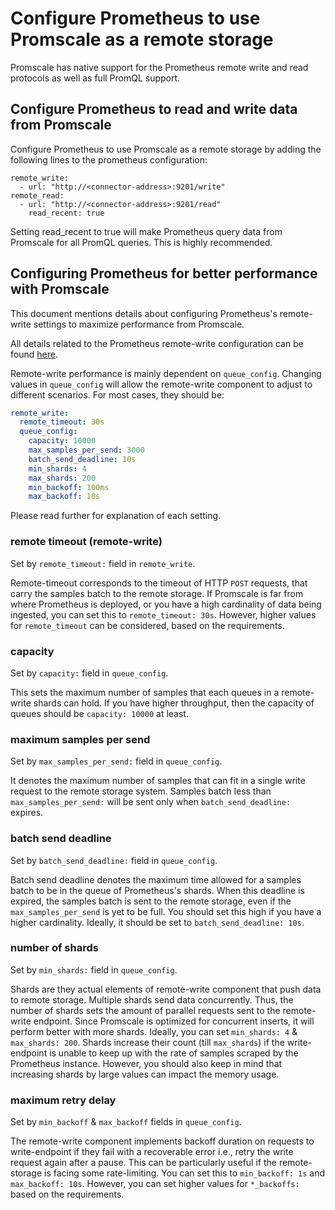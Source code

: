 # Configure Prometheus to use Promscale as a remote storage

Promscale has native support for the Prometheus remote write and read protocols
as well as full PromQL support.

## Configure Prometheus to read and write data from Promscale

Configure Prometheus to use Promscale as a remote storage by adding the 
following lines to the prometheus configuration:

```
remote_write:
  - url: "http://<connector-address>:9201/write"
remote_read:
  - url: "http://<connector-address>:9201/read"
    read_recent: true
```

<highlight type="important">
Setting read_recent to true will make Prometheus query data from Promscale for 
all PromQL queries. This is highly recommended.
</highlight>


## Configuring Prometheus for better performance with Promscale

This document mentions details about configuring Prometheus's remote-write settings to maximize performance
from Promscale.

All details related to the Prometheus remote-write configuration can be found
[here](https://prometheus.io/docs/prometheus/latest/configuration/configuration/#remote_write).

Remote-write performance is mainly dependent on `queue_config`. Changing values in `queue_config` will allow
the remote-write component to adjust to different scenarios. For most cases, they should be:

```yaml
remote_write:
  remote_timeout: 30s
  queue_config:
    capacity: 10000
    max_samples_per_send: 3000
    batch_send_deadline: 10s
    min_shards: 4
    max_shards: 200
    min_backoff: 100ms
    max_backoff: 10s
```

Please read further for explanation of each setting.

### remote timeout (remote-write)

Set by `remote_timeout:` field in `remote_write`.

Remote-timeout corresponds to the timeout of HTTP `POST` requests, that carry the samples batch to the remote storage.
If Promscale is far from where Prometheus is deployed, or you have a high cardinality of data being ingested, you can
set this to `remote_timeout: 30s`. However, higher values for `remote_timeout` can be considered, based on the requirements.

### capacity

Set by `capacity:` field in `queue_config`.

This sets the maximum number of samples that each queues in a remote-write shards can hold. If you have
higher throughput, then the capacity of queues should be `capacity: 10000` at least.

### maximum samples per send

Set by `max_samples_per_send:` field in `queue_config`.

It denotes the maximum number of samples that can fit in a single write request to the remote storage system. Samples batch
less than `max_samples_per_send:` will be sent only when `batch_send_deadline:` expires.

### batch send deadline

Set by `batch_send_deadline:` field in `queue_config`.

Batch send deadline denotes the maximum time allowed for a samples batch to be in the queue of Prometheus's shards.
When this deadline is expired, the samples batch is sent to the remote storage, even if the `max_samples_per_send` is yet to be full. You should
set this high if you have a higher cardinality. Ideally, it should be set to `batch_send_deadline: 10s`.

### number of shards

Set by `min_shards:` field in `queue_config`.

Shards are they actual elements of remote-write component that push data to remote storage. Multiple shards send data concurrently.
Thus, the number of shards sets the amount of parallel requests sent to the remote-write endpoint. Since Promscale is
optimized for concurrent inserts, it will perform better with more shards. Ideally, you can set `min_shards: 4` & `max_shards: 200`.
Shards increase their count (till `max_shards`) if the write-endpoint is unable to keep up with the rate of samples scraped by the Prometheus instance.
However, you should also keep in mind that increasing shards by large values can impact the memory usage.

### maximum retry delay

Set by `min_backoff` & `max_backoff` fields in `queue_config`.

The remote-write component implements backoff duration on requests to write-endpoint if they fail with a recoverable error
i.e., retry the write request again after a pause. This can be particularly useful if the remote-storage is facing some rate-limiting. You can set this
to `min_backoff: 1s` and `max_backoff: 10s`. However, you can set higher values for `*_backoffs:` based on the requirements.


